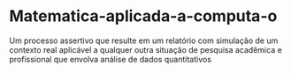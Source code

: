 # Matematica-aplicada-a-computa-o
Um processo assertivo que resulte em um relatório com simulação de um contexto real aplicável a qualquer outra situação de pesquisa acadêmica e profissional que envolva análise de dados quantitativos
